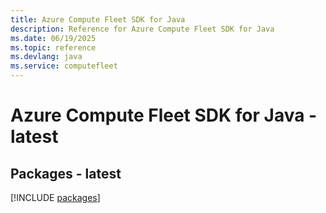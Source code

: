 ```yaml
---
title: Azure Compute Fleet SDK for Java
description: Reference for Azure Compute Fleet SDK for Java
ms.date: 06/19/2025
ms.topic: reference
ms.devlang: java
ms.service: computefleet
---
```

# Azure Compute Fleet SDK for Java - latest
## Packages - latest
[!INCLUDE [packages](compute-fleet-index.md)]